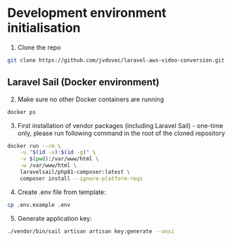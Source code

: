# Development environment initialisation

1. Clone the repo
```sh
git clone https://github.com/jvdovec/laravel-aws-video-conversion.git
```

## Laravel Sail (Docker environment)

2. Make sure no other Docker containers are running
```sh
docker ps
```

3. First installation of vendor packages (including Laravel Sail) - one-time only, please run following command in the root of the cloned repository
```sh
docker run --rm \
    -u "$(id -u):$(id -g)" \
    -v $(pwd):/var/www/html \
    -w /var/www/html \
    laravelsail/php81-composer:latest \
    composer install --ignore-platform-reqs
```

4. Create .env file from template:
```sh
cp .env.example .env
```

5. Generate application key:
```sh
./vendor/bin/sail artisan artisan key:generate --ansi
```
